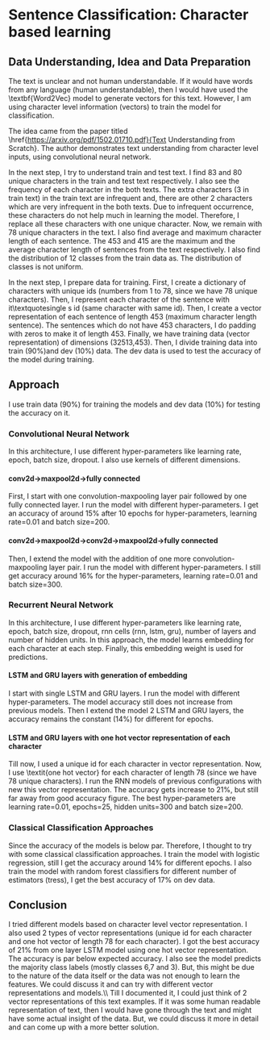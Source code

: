 # Sentence Classification: Character based learning
## Data Understanding, Idea and Data Preparation
The text is unclear and not human understandable. If it would have words from any language (human understandable), then I would have used the \textbf{Word2Vec} model to generate vectors for this text. However, I am  using character level information (vectors) to train the model for classification.

The idea came from the paper titled \href{https://arxiv.org/pdf/1502.01710.pdf}{Text Understanding from Scratch}. The author demonstrates text understanding from character level inputs, using convolutional neural network.

In the next step, I try to understand train and test text. I find 83 and 80 unique characters in the train and test text respectively. I also see the frequency of each character in the both texts. The extra characters (3 in train text) in the train text are infrequent and, there are other 2 characters which are very infrequent in the both texts. Due to infrequent occurrence, these characters do not help much in learning the model. Therefore, I replace all these characters with one unique character. Now, we remain with 78 unique characters in the text. I also find average and maximum character length of each sentence. The 453 and 415 are the maximum and the average character length of sentences from the text respectively. I also find the distribution of 12 classes from the train data as. The distribution of classes is not uniform.

In the next step, I prepare data for training. First, I create a dictionary of characters with unique ids (numbers from 1 to 78, since we have 78 unique characters). Then, I represent each character of the sentence with it\textquotesingle s id (same character with same id). Then, I create a vector representation of each sentence of length 453 (maximum character length sentence). The sentences which do not have 453 characters, I do padding with zeros to make it of length 453. Finally, we have training data (vector representation) of dimensions (32513,453). Then, I divide training data into train (90\%)and dev (10\%) data. The dev data is used to test the accuracy of the model during training.

## Approach
I use train data (90%) for training the models and dev data (10\%) for testing the accuracy on it.
### Convolutional Neural Network
In this architecture, I use different hyper-parameters like learning rate, epoch, batch size, dropout. I also use kernels of different dimensions.  
#### conv2d-$>$maxpool2d-$>$fully connected
First, I start with one convolution-maxpooling layer pair followed by one fully connected layer. I run the model with different hyper-parameters. I get an accuracy of around 15\% after 10 epochs for hyper-parameters, learning rate=0.01 and batch size=200.
#### conv2d-$>$maxpool2d-$>$conv2d-$>$maxpool2d-$>$fully connected
Then, I extend the model with the addition of one more convolution-maxpooling layer pair. I run the model with different hyper-parameters. I still get accuracy around 16\% for the hyper-parameters, learning rate=0.01 and batch size=300.
### Recurrent Neural Network
In this architecture, I use different hyper-parameters like learning rate, epoch, batch size, dropout, rnn cells (rnn, lstm, gru), number of layers and number of hidden units. In this approach, the model learns embedding for each character at each step. Finally, this embedding weight is used for predictions.
#### LSTM and GRU layers with generation of embedding
I start with single LSTM and GRU layers. I run the model with different hyper-parameters. The model accuracy still does not increase from previous models. Then I extend the model 2 LSTM and GRU layers, the accuracy remains the constant (14\%) for different for epochs.
#### LSTM and GRU layers with one hot vector representation of each character
Till now, I used a unique id for each character in vector representation. Now, I use \textit{one hot vector} for each character of length 78 (since we have 78 unique characters). I run the RNN models of previous configurations with new this vector representation. The accuracy gets increase to 21\%, but still far away from good accuracy figure. The best hyper-parameters are learning rate=0.01, epochs=25, hidden units=300 and batch size=200.
### Classical Classification Approaches
Since the accuracy of the models is below par. Therefore, I thought to try with some classical classification approaches. I train the model with logistic regression, still I get the accuracy around 14\% for different epochs. I also train the model with random forest classifiers for different number of estimators (tress), I get the best accuracy of 17\% on dev data.
## Conclusion
I tried different models based on character level vector representation. I also used 2 types of vector representations (unique id for each character and one hot vector of length 78 for each character). I got the best accuracy of 21\% from one layer LSTM model using one hot vector representation. The accuracy is par below expected accuracy. I also see the model predicts the majority class labels (mostly classes 6,7 and 3). But, this might be due to the nature of the data itself or the data was not enough to learn the features. We could discuss it and can try with different vector representations and models.\\\\
Till I documented it, I could just think of 2 vector representations of this text examples. If it was some human readable representation of text, then I would have gone through the text and might have some actual insight of the data. But, we could discuss it more in detail and can come up with a more better solution. 


